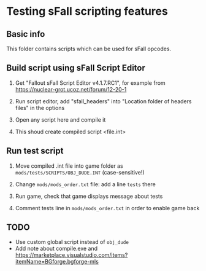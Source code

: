 # Testing sFall scripting features

## Basic info

This folder contains scripts which can be used for sFall opcodes.

## Build script using sFall Script Editor

1. Get "Fallout sFall Script Editor v4.1.7.RC1", for example from https://nuclear-grot.ucoz.net/forum/12-20-1

2. Run script editor, add "sfall_headers" into "Location folder of headers files" in the options

3. Open any script here and compile it

4. This shoud create compiled script <file.int>


## Run test script

1. Move compiled .int file into game folder as `mods/tests/SCRIPTS/OBJ_DUDE.INT` (case-sensitive!)

2. Change `mods/mods_order.txt` file: add a line `tests` there

3. Run game, check that game displays message about tests

4. Comment tests line in `mods/mods_order.txt` in order to enable game back



## TODO

- Use custom global script instead of `obj_dude`
- Add note about compile.exe and https://marketplace.visualstudio.com/items?itemName=BGforge.bgforge-mls
